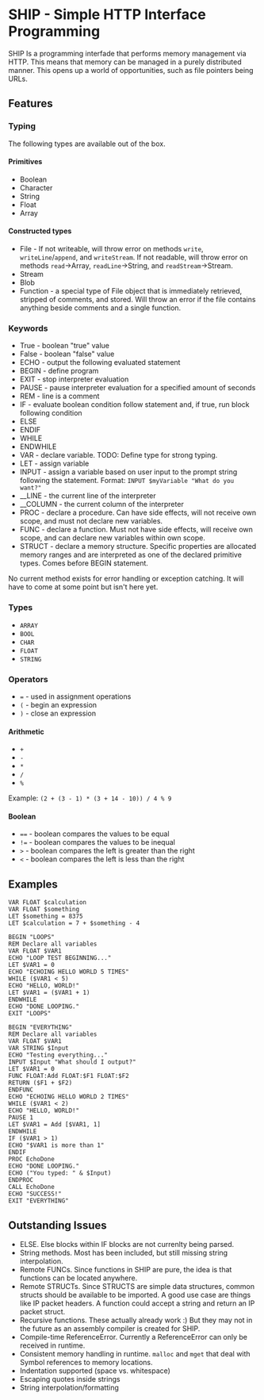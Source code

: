 # SHIP - Simple HTTP Interface Programming

SHIP Is a programming interfade that performs memory management via HTTP. This means that memory can be managed in a purely distributed manner. This opens up a world of opportunities, such as file pointers being URLs.

## Features

### Typing

The following types are available out of the box.

#### Primitives

- Boolean
- Character
- String
- Float
- Array

#### Constructed types

- File - If not writeable, will throw error on methods `write`, `writeLine`/`append`, and `writeStream`. If not readable, will throw error on methods `read`->Array, `readLine`->String, and `readStream`->Stream.
- Stream
- Blob
- Function - a special type of File object that is immediately retrieved, stripped of comments, and stored. Will throw an error if the file contains anything beside comments and a single function.

### Keywords

- True - boolean "true" value
- False - boolean "false" value
- ECHO - output the following evaluated statement
- BEGIN - define program 
- EXIT - stop interpreter evaluation
- PAUSE - pause interpreter evaluation for a specified amount of seconds
- REM - line is a comment
- IF - evaluate boolean condition follow statement and, if true, run block following condition
- ELSE
- ENDIF
- WHILE
- ENDWHILE
- VAR - declare variable. TODO: Define type for strong typing.
- LET - assign variable
- INPUT - assign a variable based on user input to the prompt string following the statement. Format: `INPUT $myVariable "What do you want?"`
- __LINE - the current line of the interpreter
- __COLUMN - the current column of the interpreter
- PROC - declare a procedure. Can have side effects, will not receive own scope, and must not declare new variables.
- FUNC - declare a function. Must not have side effects, will receive own scope, and can declare new variables within own scope.
- STRUCT - declare a memory structure. Specific properties are allocated memory ranges and are interpreted as one of the declared primitive types. Comes before BEGIN statement.

No current method exists for error handling or exception catching. It will have to come at some point but isn't here yet.

### Types

- `ARRAY`
- `BOOL`
- `CHAR`
- `FLOAT`
- `STRING`

### Operators

- `=` - used in assignment operations
- `(` - begin an expression
- `)` - close an expression

#### Arithmetic

- `+`
- `-`
- `*`
- `/`
- `%`

Example: `(2 + (3 - 1) * (3 + 14 - 10)) / 4 % 9`

#### Boolean

- `==` - boolean compares the values to be equal
- `!=` - boolean compares the values to be inequal
- `>` - boolean compares the left is greater than the right
- `<` - boolean compares the left is less than the right

## Examples

```
VAR FLOAT $calculation
VAR FLOAT $something
LET $something = 8375
LET $calculation = 7 + $something - 4
```

```
BEGIN "LOOPS"
REM Declare all variables
VAR FLOAT $VAR1
ECHO "LOOP TEST BEGINNING..."
LET $VAR1 = 0
ECHO "ECHOING HELLO WORLD 5 TIMES"
WHILE ($VAR1 < 5)
ECHO "HELLO, WORLD!"
LET $VAR1 = ($VAR1 + 1)
ENDWHILE
ECHO "DONE LOOPING."
EXIT "LOOPS"
```

```
BEGIN "EVERYTHING"
REM Declare all variables
VAR FLOAT $VAR1
VAR STRING $Input
ECHO "Testing everything..."
INPUT $Input "What should I output?"
LET $VAR1 = 0
FUNC FLOAT:Add FLOAT:$F1 FLOAT:$F2
RETURN ($F1 + $F2)
ENDFUNC
ECHO "ECHOING HELLO WORLD 2 TIMES"
WHILE ($VAR1 < 2)
ECHO "HELLO, WORLD!"
PAUSE 1
LET $VAR1 = Add [$VAR1, 1]
ENDWHILE
IF ($VAR1 > 1)
ECHO "$VAR1 is more than 1"
ENDIF
PROC EchoDone
ECHO "DONE LOOPING."
ECHO ("You typed: " & $Input)
ENDPROC
CALL EchoDone
ECHO "SUCCESS!"
EXIT "EVERYTHING"
```

## Outstanding Issues

- ELSE. Else blocks within IF blocks are not currenlty being parsed.
- String methods. Most has been included, but still missing string interpolation.
- Remote FUNCs. Since functions in SHIP are pure, the idea is that functions can be located anywhere.
- Remote STRUCTs. Since STRUCTS are simple data structures, common structs should be available to be imported. A good use case are things like IP packet headers. A function could accept a string and return an IP packet struct.
- Recursive functions. These actually already work :) But they may not in the future as an assembly compiler is created for SHIP.
- Compile-time ReferenceError. Currently a ReferenceError can only be received in runtime.
- Consistent memory handling in runtime. `malloc` and `mget` that deal with Symbol references to memory locations.
- Indentation supported (space vs. whitespace)
- Escaping quotes inside strings
- String interpolation/formatting
